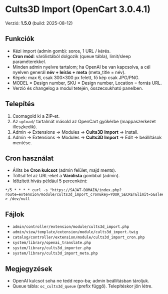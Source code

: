 # Cults3D Import (OpenCart 3.0.4.1)
Verzió: **1.5.0** (build: 2025-08-12)

## Funkciók
- Kézi import (admin gomb): soros, 1 URL / kérés.
- **Cron mód**: várólistából dolgozik (queue tábla), limit/sleep paraméterekkel.
- Minden admin nyelvre tartalom; ha OpenAI be van kapcsolva, a cél nyelven generál **név + leírás + meta** (meta_title = név).
- Képek: max 6, csak 300×300 px felett, fő kép csak JPG/PNG.
- MODEL = Design number, SKU = Design number, Location = forrás URL.
- Verzió és changelog a modul tetején, összecsukható panelben.

## Telepítés
1. Csomagold ki a ZIP-et.
2. Az `upload/` tartalmát másold az OpenCart gyökérbe (mappaszerkezet illeszkedik).
3. Admin → Extensions → Modules → **Cults3D Import** → Install.
4. Admin → Extensions → Modules → **Cults3D Import** → Edit → beállítások mentése.

## Cron használat
- Állíts be **Cron kulcsot** (admin felület, majd ments).
- Töltsd fel az URL-eket a **Várólista** gombbal (admin).
- Időzített hívás például 5 percenként:
```
*/5 * * * * curl -s "https://SAJAT-DOMAIN/index.php?route=extension/module/cults3d_import_cron&key=YOUR_SECRET&limit=5&sleep=2" > /dev/null
```

## Fájlok
- `admin/controller/extension/module/cults3d_import.php`
- `admin/view/template/extension/module/cults3d_import.twig`
- `catalog/controller/extension/module/cults3d_import_cron.php`
- `system/library/openai_translate.php`
- `system/library/cults3d_importer.php`
- `system/library/cults3d_import_meta.php`

## Megjegyzések
- OpenAI kulcsot soha ne tedd repo-ba; admin beállításban tároljuk.
- Queue tábla: `oc_cults3d_queue` (prefix függő). Telepítéskor jön létre.
